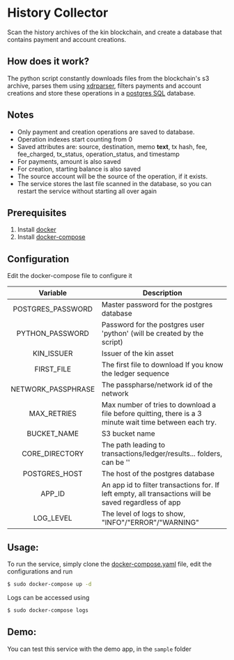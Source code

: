 # History Collector

Scan the history archives of the kin blockchain, and create a database that contains payment and account creations.

## How does it work?
The python script constantly downloads files from the blockchain's s3 archive, parses them using [xdrparser](https://github.com/kinecosystem/xdrparser), filters payments and account creations and store these operations in a [postgres SQL](https://www.postgresql.org/) database.

## Notes
* Only payment and creation operations are saved to database.
* Operation indexes start counting from 0
* Saved attributes are: source, destination, memo **text**, tx hash, fee, fee_charged, tx_status, operation_status, and timestamp
* For payments, amount is also saved
* For creation, starting balance is also saved
* The source account will be the source of the operation, if it exists.
* The service stores the last file scanned in the database, so you can restart the service without starting all over again

## Prerequisites
1. Install [docker](https://docs.docker.com/install/)
2. Install [docker-compose](https://docs.docker.com/compose/install/)

## Configuration
Edit the docker-compose file to configure it

|          Variable          | Description                                                                                                                                                                                                                     |
|:--------------------------:|---------------------------------------------------------------------------------------------------------------------------------------------------------------------------------------------------------------------------------|
| POSTGRES_PASSWORD          | Master password for the postgres database                                                                                                                                                                                       |
| PYTHON_PASSWORD            | Password for the postgres user 'python' (will be created by the script)                                                                                                                                                                                                                                                                                                                                                                                       |
| KIN_ISSUER                 | Issuer of the kin asset                                                                                                                                                                                                  |
| FIRST_FILE                 | The first file to download If you know the ledger sequence|
| NETWORK_PASSPHRASE         | The passpharse/network id of the network                                                                                                                                                                                        |
| MAX_RETRIES                | Max number of tries to download a file before quitting, there is a 3 minute wait time between each try.                                                                                                                         |
| BUCKET_NAME                | S3 bucket name                                                                                                                                                                                                                  |
| CORE_DIRECTORY             | The path leading to transactions/ledger/results... folders, can be ''                                                                                                                                                      |
| POSTGRES_HOST            | The host of the postgres database                                                                                                                                                     |
| APP_ID             | An app id to filter transactions for. If left empty, all transactions will be saved regardless of app                                                                                                                                                      |
| LOG_LEVEL             | The level of logs to show, "INFO"/"ERROR"/"WARNING"                                                                                                                                                      |

## Usage:
To run the service, simply clone the [docker-compose.yaml](https://github.com/kinecosystem/history-collector/raw/master/docker-compose.yaml]) file, edit the configurations
and run
```bash
$ sudo docker-compose up -d
````

Logs can be accessed using
```bash
$ sudo docker-compose logs
```

## Demo:  
You can test this service with the demo app, in the ```sample``` folder
